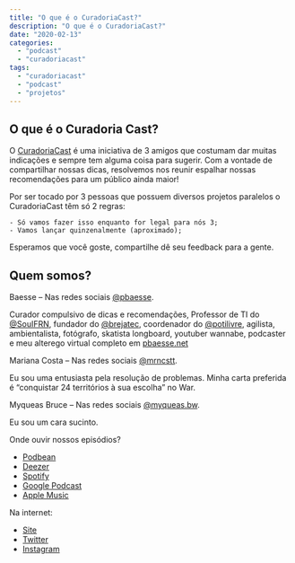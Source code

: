 ```yaml
---
title: "O que é o CuradoriaCast?"
description: "O que é o CuradoriaCast?"
date: "2020-02-13"
categories:
  - "podcast"
  - "curadoriacast"
tags:
  - "curadoriacast"
  - "podcast"
  - "projetos"
---
```


## O que é o Curadoria Cast?
O [CuradoriaCast](https://curadoriacast.net/) é uma iniciativa de 3 amigos que costumam dar muitas indicações e sempre tem alguma coisa para sugerir. Com a vontade de compartilhar nossas dicas, resolvemos nos reunir espalhar nossas recomendações para um público ainda maior!

Por ser tocado por 3 pessoas que possuem diversos projetos paralelos o CuradoriaCast têm só 2 regras:

    - Só vamos fazer isso enquanto for legal para nós 3;
    - Vamos lançar quinzenalmente (aproximado);
Esperamos que você goste, compartilhe dê seu feedback para a gente.

## Quem somos?

Baesse – Nas redes sociais [@pbaesse](pbaesse.net).

Curador compulsivo de dicas e recomendações, Professor de TI do [@SouIFRN](https://twitter.com/souifrn), fundador do [@brejatec](https://twitter.com/brejatec), coordenador do [@potilivre](http://www.potilivre.org/), agilista, ambientalista, fotógrafo, skatista longboard, youtuber wannabe, podcaster e meu alterego virtual completo em [pbaesse.net](pbaesse.net)

Mariana Costa – Nas redes sociais [@mrncstt](http://mrncstt.github.io/).

Eu sou uma entusiasta pela resolução de problemas. Minha carta preferida é “conquistar 24 territórios à sua escolha” no War.

Myqueas Bruce – Nas redes sociais [@myqueas.bw](https://twitter.com/myqueasbw).


Eu sou um cara sucinto.

Onde ouvir nossos episódios?
 - [Podbean](https://curadoriacast.podbean.com/)
 - [Deezer](https://www.deezer.com/br/show/842422)
 - [Spotify](https://open.spotify.com/show/6WQXHqLTBxOi6a4wSPbCgC)
 - [Google Podcast](https://podcasts.google.com/?feed=aHR0cHM6Ly9mZWVkLnBvZGJlYW4uY29tL2N1cmFkb3JpYWNhc3QvZmVlZC54bWw)
 - [Apple Music]()

Na internet:
 - [Site](https://curadoriacast.net/)
 - [Twitter](https://twitter.com/curadoriacast)
 - [Instagram]()

